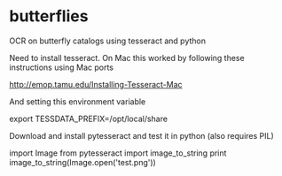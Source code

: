 # butterflies
OCR on butterfly catalogs using tesseract and python

Need to install tesseract. On Mac this worked by following these instructions using Mac ports

http://emop.tamu.edu/Installing-Tesseract-Mac

And setting this environment variable

export TESSDATA_PREFIX=/opt/local/share

Download and install pytesseract and test it in python
(also requires PIL)

import Image
from pytesseract import image_to_string
print image_to_string(Image.open('test.png'))

